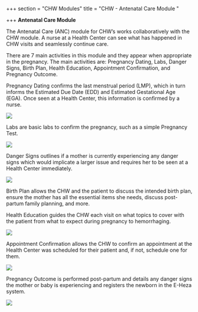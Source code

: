 +++
section = "CHW Modules"
title = "CHW - Antenatal Care Module "

+++
**Antenatal Care Module**

The Antenatal Care (ANC) module for CHW’s works collaboratively with the CHW module. A nurse at a Health Center can see what has happened in CHW visits and seamlessly continue care.

There are 7 main activities in this module and they appear when appropriate in the pregnancy. The main activities are: Pregnancy Dating, Labs, Danger Signs, Birth Plan, Health Education, Appointment Confirmation, and Pregnancy Outcome.

Pregnancy Dating confirms the last menstrual period (LMP), which in turn informs the Estimated Due Date (EDD) and Estimated Gestational Age (EGA). Once seen at a Health Center, this information is confirmed by a nurse.

![](/uploads/pregnancy-dating-chw.png)

Labs are basic labs to confirm the pregnancy, such as a simple Pregnancy Test.

![](/uploads/pregnancy-test-chw.png)

Danger Signs outlines if a mother is currently experiencing any danger signs which would implicate a larger issue and requires her to be seen at a Health Center immediately.

![](/uploads/anc-danger-signs-chw.png)

Birth Plan allows the CHW and the patient to discuss the intended birth plan, ensure the mother has all the essential items she needs, discuss post-partum family planning, and more.

Health Education guides the CHW each visit on what topics to cover with the patient from what to expect during pregnancy to hemorrhaging.

![](/uploads/health-education-chw.png)

Appointment Confirmation allows the CHW to confirm an appointment at the Health Center was scheduled for their patient and, if not, schedule one for them.

![](/uploads/appt-confirm-chw.png)

Pregnancy Outcome is performed post-partum and details any danger signs the mother or baby is experiencing and registers the newborn in the E-Heza system.

![](/uploads/preg-outcome-chw.png)